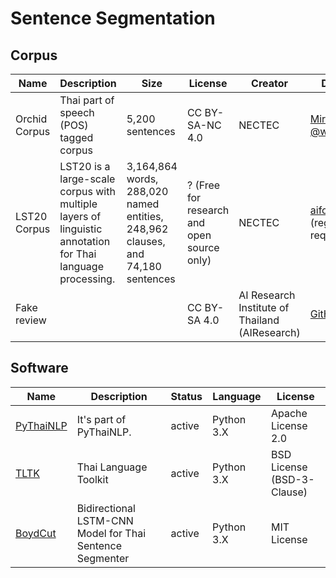 # Sentence Segmentation

## Corpus

| Name          | Description                                                  | Size                                                         | License                                    | Creator                                        | Download                                                     |
| ------------- | ------------------------------------------------------------ | ------------------------------------------------------------ | ------------------------------------------ | ---------------------------------------------- | ------------------------------------------------------------ |
| Orchid Corpus | Thai part of speech (POS) tagged corpus                      | 5,200 sentences                                              | CC BY-SA-NC 4.0                            | NECTEC                                         | [Mirror from @wannaphong](https://github.com/wannaphong/corpus_mirror/releases/tag/orchid-v1.0) |
| LST20 Corpus  | LST20 is a large-scale corpus with multiple layers of linguistic annotation for Thai language processing. | 3,164,864 words, 288,020 named entities, 248,962 clauses, and 74,180 sentences | ? (Free for research and open source only) | NECTEC                                         | [aiforthai](https://aiforthai.in.th/corpus.php) (registration required) |
| Fake review   |                                                              |                                                              | CC BY-SA 4.0                               | AI Research Institute of Thailand (AIResearch) | [GitHub](https://github.com/vistec-AI/dataset-releases/releases/tag/scb-mt-en-th-2020_v1.0) |

## Software

| Name                                                | Description                                              | Status | Language   | License                    |
| --------------------------------------------------- | -------------------------------------------------------- | ------ | ---------- | -------------------------- |
| [PyThaiNLP](https://github.com/PyThaiNLP/pythainlp) | It's part of PyThaiNLP.                                  | active | Python 3.X | Apache License 2.0         |
| [TLTK](https://pypi.org/project/tltk/)              | Thai Language Toolkit                                    | active | Python 3.X | BSD License (BSD-3-Clause) |
| [BoydCut](https://github.com/BigDataRPG/BoydCut)    | Bidirectional LSTM-CNN Model for Thai Sentence Segmenter | active | Python 3.X | MIT License  
